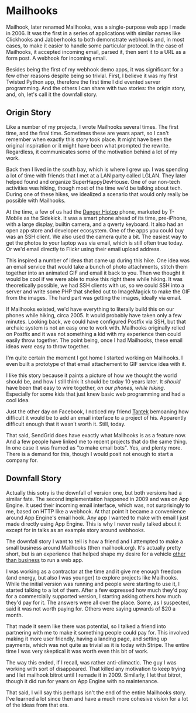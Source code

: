 # Mailhooks

Mailhook, later renamed Mailhooks, was a single-purpose web app I made in 2006. It was the first in a series of applications with similar names like Clickhooks and Jabberhooks to both demonstrate webhooks and, in most cases, to make it easier to handle some particular protocol. In the case of Mailhooks, it accepted incoming email, parsed it, then sent it to a URL as a form post. A webhook for incoming email.

Besides being the first of my webhook demo apps, it was significant for a few other reasons despite being so trivial. First, I believe it was my first Twisted Python app, therefore the first time I did evented server programming. And the others I can share with two stories: the origin story, and, oh, let's call it the downfall story. 

## Origin Story

Like a number of my projects, I wrote Mailhooks several times. The first time, and the final time. Sometimes these are years apart, so I can't remember when exactly this story took place. It might have been the original inspiration or it might have been what prompted the rewrite. Regardless, it communicates some of the motivation behind a lot of my work.

Back then I lived in the south bay, which is where I grew up. I was spending a lot of time with friends that I met at a LAN party called LGLAN. They later helped found and organize SuperHappyDevHouse. One of our non-tech activities was hiking, though most of the time we'd be talking about tech. During one of these hikes, we idealized a scenario that would only really be possible with Mailhooks.

At the time, a few of us had the [Danger Hiptop](https://en.wikipedia.org/wiki/Danger_Hiptop) phone, marketed by T-Mobile as the Sidekick. It was a smart phone ahead of its time, pre-iPhone, with a large display, builtin camera, and a qwerty keyboard. It also had an open app store and developer ecosystem. One of the apps you could buy was an SSH client. We also used the camera quite a bit. The easiest way to get the photos to your laptop was via email, which is still often true today. Or we'd email directly to Flickr using their email upload address.

This inspired a number of ideas that came up during this hike. One idea was an email service that would take a bunch of photo attachments, stitch them together into an animated GIF and email it back to you. Then we thought it would be cool if we were able to make this right there while hiking. It was theoretically possible, we had SSH clients with us, so we could SSH into a server and write some PHP that shelled out to ImageMagick to make the GIF from the images. The hard part was getting the images, ideally via email.

If Mailhooks existed, we'd have everything to literally build this on our phones while hiking, circa 2005. It would probably have taken only a few minutes. Looking back, we could have configured Postfix via SSH, but that archaic system is not an easy one to work with. Mailhooks originally relied on Postfix and it was not something a kid with my experience then could easily throw together. The point being, once I had Mailhooks, these email ideas *were* easy to throw together.

I'm quite certain the moment I got home I started working on Mailhooks. I even built a prototype of that email attachement to GIF service idea with it.

I like this story because it paints a picture of how we thought the world should be, and how I still think it should be today 10 years later. It *should* have been that easy to wire together, *on our phones, while hiking*. Especially for some kids that just knew basic web programming and had a cool idea. 

Just the other day on Facebook, I noticed my friend [Tantek](http://tantek.com/) bemoaning how difficult it would be to add an email interface to a project of his. Apparently difficult enough that it wasn't worth it. Still, today.

That said, SendGrid does have exactly what Mailhooks is as a feature now. And a few people have linked me to recent projects that do the same thing. In one case it was framed as "to make email bots". Yes, and plenty more. There is a demand for this, though I would posit not enough to start a company for.

## Downfall Story

Actually this sotry is the downfall of version one, but both versions had a similar fate. The second implementation happened in 2009 and was on App Engine. It used their incoming email interface, which was, not surprisingly to me, based on HTTP like a webhook. At that point it became a convenience around App Engine's email hook. Any app I wanted to make with email I just made directly using App Engine. This is why I never really talked about it except for in talks as an example story around webhooks. 

The downfall story I want to tell is how a friend and I attempted to make a small business around Mailhooks (then mailhook.org). It's actually pretty short, but is an experience that helped shape my desire for a vehicle [other than business](http://progrium.com/wiki/BeyondStartups/) to run a web app.

I was working as a contractor at the time and it give me enough freedom (and energy, but also I was younger) to explore projects like Mailhooks. While the initial version was running and people were starting to use it, I started talking to a lot of them. After a few expressed how much they'd pay for a commercially supported version, I starting asking others how much they'd pay for it. The answers were all over the place. Some, as I suspected, said it was not worth paying for. Others were saying upwards of $20 a month.

That made it seem like there was potential, so I talked a friend into partnering with me to make it something people could pay for. This involved making it more user friendly, having a landing page, and setting up payments, which was not quite as trivial as it is today with Stripe. The entire time I was very skeptical it was worth even this bit of work. 

The way this ended, if I recall, was rather anti-climactic. The guy I was working with sort of disappeared. That killed any motivation to keep trying and I let mailhook bitrot until I remade it in 2009. Similarly, I let that bitrot, though it did run for years on App Engine with no maintenance. 

That said, I will say this perhaps isn't the end of the entire Mailhooks story. I've learned a lot since then and have a much more cohesive vision for a lot of the ideas from that era. 